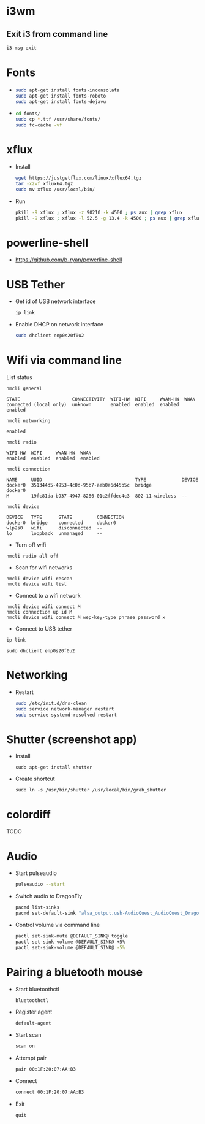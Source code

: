 # i3wm

## Exit i3 from command line

```bash
i3-msg exit
```

# Fonts

* ```bash
  sudo apt-get install fonts-inconsolata
  sudo apt-get install fonts-roboto
  sudo apt-get install fonts-dejavu
  ```

* ```bash
  cd fonts/
  sudo cp *.ttf /usr/share/fonts/
  sudo fc-cache -vf
  ```

# xflux

* Install  
  ```bash
  wget https://justgetflux.com/linux/xflux64.tgz
  tar -xzvf xflux64.tgz
  sudo mv xflux /usr/local/bin/
  ```

* Run
  ```bash
  pkill -9 xflux ; xflux -z 90210 -k 4500 ; ps aux | grep xflux
  pkill -9 xflux ; xflux -l 52.5 -g 13.4 -k 4500 ; ps aux | grep xflux
  ```

# powerline-shell

* https://github.com/b-ryan/powerline-shell


# USB Tether

* Get id of USB network interface  
  ```bash
  ip link
  ``` 

* Enable DHCP on network interface  
  ```bash
  sudo dhclient enp0s20f0u2
  ```

# Wifi via command line

List status

```
nmcli general
```
```
STATE                   CONNECTIVITY  WIFI-HW  WIFI     WWAN-HW  WWAN    
connected (local only)  unknown       enabled  enabled  enabled  enabled 
```

```
nmcli networking
```
```
enabled
```

```
nmcli radio
```
```
WIFI-HW  WIFI     WWAN-HW  WWAN    
enabled  enabled  enabled  enabled 
```

```
nmcli connection
```
```
NAME     UUID                                  TYPE             DEVICE  
docker0  351344d5-4953-4c0d-95b7-aeb0a6d45b5c  bridge           docker0 
M        19fc81da-b937-4947-8286-01c2ffdec4c3  802-11-wireless  --      
```

```
nmcli device
```
```
DEVICE   TYPE      STATE         CONNECTION 
docker0  bridge    connected     docker0    
wlp2s0   wifi      disconnected  --         
lo       loopback  unmanaged     --       
```

* Turn off wifi

```
nmcli radio all off
```

* Scan for wifi networks
```
nmcli device wifi rescan
nmcli device wifi list
```

* Connect to a wifi network
```
nmcli device wifi connect M
nmcli connection up id M
nmcli device wifi connect M wep-key-type phrase password x
```

* Connect to USB tether
```
ip link

sudo dhclient enp0s20f0u2
```

# Networking

* Restart
  ```bash
  sudo /etc/init.d/dns-clean
  sudo service network-manager restart
  sudo service systemd-resolved restart
  ```

# Shutter (screenshot app)

* Install  
  ```
  sudo apt-get install shutter
  ```

* Create shortcut  
  ```
  sudo ln -s /usr/bin/shutter /usr/local/bin/grab_shutter
  ```

# colordiff

TODO


# Audio

* Start pulseaudio
  ```bash
  pulseaudio --start
  ```

* Switch audio to DragonFly
  ```bash
  pacmd list-sinks
  pacmd set-default-sink "alsa_output.usb-AudioQuest_AudioQuest_DragonFly_Black_v1.5_AQDFBL0100101010-01.analog-stereo"
  ```

* Control volume via command line
  ```bash
  pactl set-sink-mute @DEFAULT_SINK@ toggle
  pactl set-sink-volume @DEFAULT_SINK@ +5%   
  pactl set-sink-volume @DEFAULT_SINK@ -5%
  ```

# Pairing a bluetooth mouse

* Start bluetoothctl
  ```bash
  bluetoothctl
  ```

* Register agent
  ```bash
  default-agent
  ```

* Start scan
  ```bash
  scan on
  ```

* Attempt pair
  ```bash
  pair 00:1F:20:07:AA:B3
  ```

* Connect
  ```bash
  connect 00:1F:20:07:AA:B3
  ```

* Exit
  ```bash
  quit
  ```
